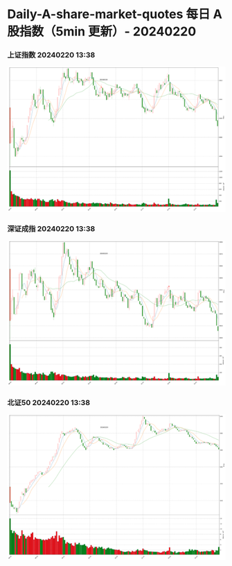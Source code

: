 
# Daily-A-share-market-quotes 每日 A 股指数（5min 更新）- 20240220

### 上证指数 20240220 13:38
![](./fig/2024/2/20240220-sh000001.png)

### 深证成指 20240220 13:38
![](./fig/2024/2/20240220-sz399001.png)

### 北证50 20240220 13:38
![](./fig/2024/2/20240220-bj899050.png)
